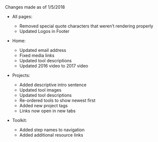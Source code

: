 Changes made as of 1/5/2018

- All pages:
	- Removed special quote characters that weren’t rendering properly
	- Updated Logos in Footer
- Home:
	- Updated email address
	- Fixed media links
	- Updated tool descriptions
	- Updated 2016 video to 2017 video

- Projects:
	- Added descriptive intro sentence 
	- Updated tool images
	- Updated tool descriptions
	- Re-ordered tools to show newest first
	- Added new project tags
	- Links now open in new tabs

- Toolkit:
	- Added step names to navigation
	- Added additional resource links